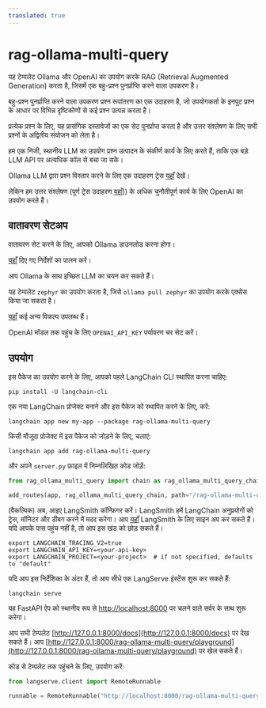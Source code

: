 ```yaml
---
translated: true
---
```


# rag-ollama-multi-query

यह टेम्पलेट Ollama और OpenAI का उपयोग करके RAG (Retrieval Augmented Generation) करता है, जिसमें एक बहु-प्रश्न पुनर्प्राप्ति करने वाला उपकरण है।

बहु-प्रश्न पुनर्प्राप्ति करने वाला उपकरण प्रश्न रूपांतरण का एक उदाहरण है, जो उपयोगकर्ता के इनपुट प्रश्न के आधार पर विभिन्न दृष्टिकोणों से कई प्रश्न उत्पन्न करता है।

प्रत्येक प्रश्न के लिए, यह प्रासंगिक दस्तावेजों का एक सेट पुनर्प्राप्त करता है और उत्तर संश्लेषण के लिए सभी प्रश्नों के अद्वितीय संयोजन को लेता है।

हम एक निजी, स्थानीय LLM का उपयोग प्रश्न उत्पादन के संकीर्ण कार्य के लिए करते हैं, ताकि एक बड़े LLM API पर अत्यधिक कॉल से बचा जा सके।

Ollama LLM द्वारा प्रश्न विस्तार करने के लिए एक उदाहरण ट्रेस [यहाँ](https://smith.langchain.com/public/8017d04d-2045-4089-b47f-f2d66393a999/r) देखें।

लेकिन हम उत्तर संश्लेषण (पूर्ण ट्रेस उदाहरण [यहाँ](https://smith.langchain.com/public/ec75793b-645b-498d-b855-e8d85e1f6738/r))) के अधिक चुनौतीपूर्ण कार्य के लिए OpenAI का उपयोग करते हैं।

## वातावरण सेटअप

वातावरण सेट करने के लिए, आपको Ollama डाउनलोड करना होगा।

[यहाँ](https://python.langchain.com/docs/integrations/chat/ollama) दिए गए निर्देशों का पालन करें।

आप Ollama के साथ इच्छित LLM का चयन कर सकते हैं।

यह टेम्पलेट `zephyr` का उपयोग करता है, जिसे `ollama pull zephyr` का उपयोग करके एक्सेस किया जा सकता है।

[यहाँ](https://ollama.ai/library) कई अन्य विकल्प उपलब्ध हैं।

OpenAI मॉडल तक पहुंच के लिए `OPENAI_API_KEY` पर्यावरण चर सेट करें।

## उपयोग

इस पैकेज का उपयोग करने के लिए, आपको पहले LangChain CLI स्थापित करना चाहिए:

```shell
pip install -U langchain-cli
```

एक नया LangChain प्रोजेक्ट बनाने और इस पैकेज को स्थापित करने के लिए, करें:

```shell
langchain app new my-app --package rag-ollama-multi-query
```

किसी मौजूदा प्रोजेक्ट में इस पैकेज को जोड़ने के लिए, चलाएं:

```shell
langchain app add rag-ollama-multi-query
```

और अपने `server.py` फ़ाइल में निम्नलिखित कोड जोड़ें:

```python
from rag_ollama_multi_query import chain as rag_ollama_multi_query_chain

add_routes(app, rag_ollama_multi_query_chain, path="/rag-ollama-multi-query")
```

(वैकल्पिक) अब, आइए LangSmith कॉन्फ़िगर करें। LangSmith हमें LangChain अनुप्रयोगों को ट्रेस, मॉनिटर और डीबग करने में मदद करेगा। आप [यहाँ](https://smith.langchain.com/) LangSmith के लिए साइन अप कर सकते हैं। यदि आपके पास पहुंच नहीं है, तो आप इस खंड को छोड़ सकते हैं।

```shell
export LANGCHAIN_TRACING_V2=true
export LANGCHAIN_API_KEY=<your-api-key>
export LANGCHAIN_PROJECT=<your-project>  # if not specified, defaults to "default"
```

यदि आप इस निर्देशिका के अंदर हैं, तो आप सीधे एक LangServe इंस्टेंस शुरू कर सकते हैं:

```shell
langchain serve
```

यह FastAPI ऐप को स्थानीय रूप से [http://localhost:8000](http://localhost:8000) पर चलने वाले सर्वर के साथ शुरू करेगा।

आप सभी टेम्पलेट [http://127.0.0.1:8000/docs](http://127.0.0.1:8000/docs) पर देख सकते हैं।
आप [http://127.0.0.1:8000/rag-ollama-multi-query/playground](http://127.0.0.1:8000/rag-ollama-multi-query/playground) पर खेल सकते हैं।

कोड से टेम्पलेट तक पहुंचने के लिए, उपयोग करें:

```python
from langserve.client import RemoteRunnable

runnable = RemoteRunnable("http://localhost:8000/rag-ollama-multi-query")
```
